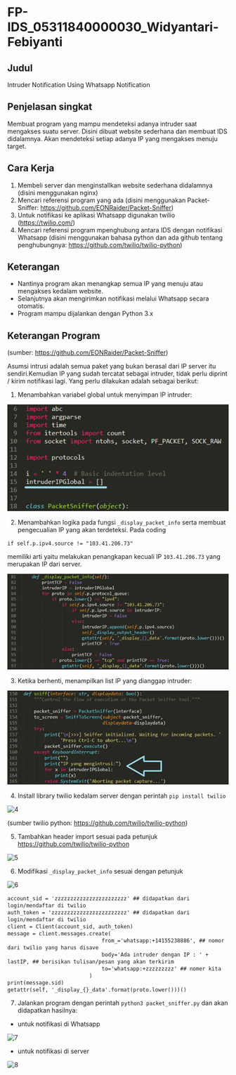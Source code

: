 # FP-IDS_05311840000030_Widyantari-Febiyanti

## Judul 
Intruder Notification Using Whatsapp Notification

## Penjelasan singkat
Membuat program yang mampu mendeteksi adanya intruder saat mengakses suatu server. Disini dibuat website sederhana dan membuat IDS didalamnya. Akan mendeteksi setiap adanya IP yang mengakses menuju target. 

## Cara Kerja 
1. Membeli server dan menginstallkan website sederhana didalamnya (disini menggunakan nginx) 
2. Mencari referensi program yang ada (disini menggunakan Packet-Sniffer: https://github.com/EONRaider/Packet-Sniffer)
3. Untuk notifikasi ke aplikasi Whatsapp digunakan twilio (https://twilio.com/)
4. Mencari referensi program mpenghubung antara IDS dengan notifikasi Whatsapp 
(disini menggunakan bahasa python dan ada github tentang penghubungnya: https://github.com/twilio/twilio-python)

## Keterangan 
- Nantinya program akan menangkap semua IP yang menuju atau mengakses kedalam website. 
- Selanjutnya akan mengirimkan notifikasi melalui Whatsapp secara otomatis. 
- Program mampu dijalankan dengan Python 3.x

## Keterangan Program 
(sumber: https://github.com/EONRaider/Packet-Sniffer) 

Asumsi intrusi adalah semua paket yang bukan berasal dari IP server itu sendiri.Kemudian IP yang sudah tercatat sebagai intruder, tidak perlu diprint / kirim notifikasi lagi. Yang perlu dilakukan adalah sebagai berikut: 

1. Menambahkan variabel global untuk menyimpan IP intruder:

![1](https://github.com/widyantarif/FP-IDS_05311840000030_Widyantari-Febiyanti/blob/main/Dokumentasi/Picture1.png)

2. Menambahkan logika pada fungsi ```_display_packet_info``` serta membuat pengecualian IP yang akan terdeteksi. Pada coding 
```
if self.p.ipv4.source != "103.41.206.73"
```

memiliki arti yaitu melakukan penangkapan kecuali IP ```103.41.206.73``` yang merupakan IP dari server. 

![2](https://github.com/widyantarif/FP-IDS_05311840000030_Widyantari-Febiyanti/blob/main/Dokumentasi/Picture2.png)

3. Ketika berhenti, menampilkan list IP yang dianggap intruder:

![3](https://github.com/widyantarif/FP-IDS_05311840000030_Widyantari-Febiyanti/blob/main/Dokumentasi/Picture6.png)

4. Install library twilio kedalam server dengan perintah
```pip install twilio```

![4](https://github.com/widyantarif/FP-IDS_05311840000030_Widyantari-Febiyanti/blob/main/Dokumentasi/Picture9.png)

(sumber twilio python: https://github.com/twilio/twilio-python)

5. Tambahkan header import sesuai pada petunjuk https://github.com/twilio/twilio-python

![5](https://github.com/widyantarif/FP-IDS_05311840000030_Widyantari-Febiyanti/blob/main/Dokumentasi/Picture10.png)

6. Modifikasi ```_display_packet_info``` sesuai dengan petunjuk 

![6](https://github.com/widyantarif/FP-IDS_05311840000030_Widyantari-Febiyanti/blob/main/Dokumentasi/Picture11.png) 

```
account_sid = 'zzzzzzzzzzzzzzzzzzzzzzz' ## didapatkan dari login/mendaftar di twilio
auth_token = 'zzzzzzzzzzzzzzzzzzzzzzzz' ## didapatkan dari login/mendaftar di twilio
client = Client(account_sid, auth_token)
message = client.messages.create(
                              from_='whatsapp:+14155238886', ## nomor dari twilio yang harus disave
                              body='Ada intruder dengan IP : ' + lastIP, ## berisikan tulisan/pesan yang akan terkirim
                              to='whatsapp:+zzzzzzzzz' ## nomer kita
                          )
print(message.sid)
getattr(self, '_display_{}_data'.format(proto.lower()))()
```

7. Jalankan program dengan perintah ```python3 packet_sniffer.py``` dan akan didapatkan hasilnya: 

- untuk notifikasi di Whatsapp

![7](https://github.com/widyantarif/FP-IDS_05311840000030_Widyantari-Febiyanti/blob/main/Dokumentasi/Picture12.png)

- untuk notifikasi di server

![8](https://github.com/widyantarif/FP-IDS_05311840000030_Widyantari-Febiyanti/blob/main/Dokumentasi/Picture13.png)
